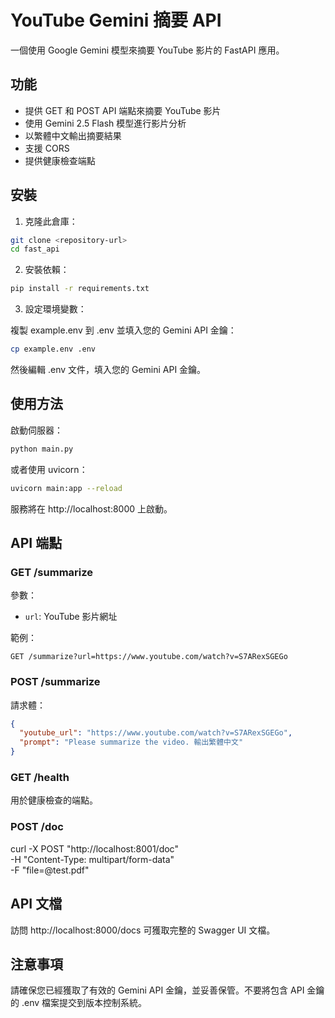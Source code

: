 # YouTube Gemini 摘要 API

一個使用 Google Gemini 模型來摘要 YouTube 影片的 FastAPI 應用。

## 功能

- 提供 GET 和 POST API 端點來摘要 YouTube 影片
- 使用 Gemini 2.5 Flash 模型進行影片分析
- 以繁體中文輸出摘要結果
- 支援 CORS
- 提供健康檢查端點

## 安裝

1. 克隆此倉庫：

```bash
git clone <repository-url>
cd fast_api
```

2. 安裝依賴：

```bash
pip install -r requirements.txt
```

3. 設定環境變數：

複製 example.env 到 .env 並填入您的 Gemini API 金鑰：

```bash
cp example.env .env
```

然後編輯 .env 文件，填入您的 Gemini API 金鑰。

## 使用方法

啟動伺服器：

```bash
python main.py
```

或者使用 uvicorn：

```bash
uvicorn main:app --reload
```

服務將在 http://localhost:8000 上啟動。

## API 端點

### GET /summarize

參數：
- `url`: YouTube 影片網址

範例：
```
GET /summarize?url=https://www.youtube.com/watch?v=S7ARexSGEGo
```

### POST /summarize

請求體：
```json
{
  "youtube_url": "https://www.youtube.com/watch?v=S7ARexSGEGo",
  "prompt": "Please summarize the video. 輸出繁體中文"
}
```

### GET /health

用於健康檢查的端點。

### POST /doc
curl -X POST "http://localhost:8001/doc" \
     -H "Content-Type: multipart/form-data" \
     -F "file=@test.pdf"

## API 文檔

訪問 http://localhost:8000/docs 可獲取完整的 Swagger UI 文檔。

## 注意事項

請確保您已經獲取了有效的 Gemini API 金鑰，並妥善保管。不要將包含 API 金鑰的 .env 檔案提交到版本控制系統。
